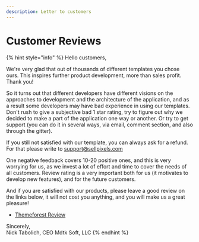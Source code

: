 ```yaml
---
description: Letter to customers
---
```


# Customer Reviews

{% hint style="info" %}
Hello customers,

We're very glad that out of thousands of different templates you chose ours. This inspires further product development, more than sales profit. Thank you!

So it turns out that different developers have different visions on the approaches to development and the architecture of the application, and as a result some developers may have bad experience in using our templates. Don't rush to give a subjective bad 1 star rating, try to figure out why we decided to make a part of the application one way or another. Or try to get support \(you can do it in several ways, via email, comment section, and also through the gitter\).

If you still not satisfied with our template, you can always ask for a refund. For that please write to [support@sellpixels.com](mailto:support@sellpixels.com)

One negative feedback covers 10-20 positive ones, and this is very worrying for us, as we invest a lot of effort and time to cover the needs of all customers. Review rating is a very important both for us \(it motivates to develop new features\), and for the future customers.

And if you are satisfied with our products, please leave a good review on the links below, it will not cost you anything, and you will make us a great pleasure!

* [Themeforest Review](https://themeforest.net/downloads)

Sincerely,  
Nick Tabolich, CEO Mdtk Soft, LLC
{% endhint %}






